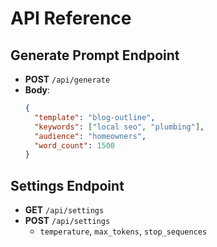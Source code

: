 # API Reference

## Generate Prompt Endpoint
- **POST** `/api/generate`
- **Body**:
  ```json
  {
    "template": "blog-outline",
    "keywords": ["local seo", "plumbing"],
    "audience": "homeowners",
    "word_count": 1500
  }
  ```

## Settings Endpoint
- **GET** `/api/settings`
- **POST** `/api/settings`
  - `temperature`, `max_tokens`, `stop_sequences`

